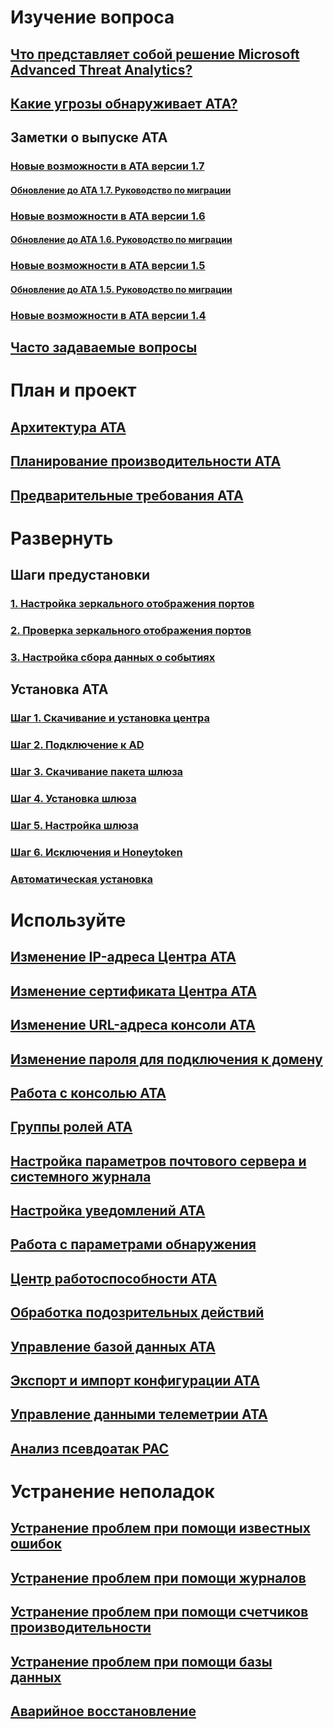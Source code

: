 # Изучение вопроса
## [Что представляет собой решение Microsoft Advanced Threat Analytics?](/advanced-threat-analytics/understand-explore/what-is-ata)
## [Какие угрозы обнаруживает ATA?](/advanced-threat-analytics/understand-explore/ata-threats)
## Заметки о выпуске ATA
### [Новые возможности в ATA версии 1.7](/advanced-threat-analytics/understand-explore/whats-new-version-1.7)
#### [Обновление до ATA 1.7. Руководство по миграции](/advanced-threat-analytics/understand-explore/ata-update-1.7-migration-guide)
### [Новые возможности в ATA версии 1.6](/advanced-threat-analytics/understand-explore/whats-new-version-1.6)
#### [Обновление до ATA 1.6. Руководство по миграции](/advanced-threat-analytics/understand-explore/ata-update-1.6-migration-guide)
### [Новые возможности в ATA версии 1.5](/advanced-threat-analytics/understand-explore/whats-new-version-1.5)
#### [Обновление до ATA 1.5. Руководство по миграции](/advanced-threat-analytics/understand-explore/ata-update-1.5-migration-guide)
### [Новые возможности в ATA версии 1.4](/advanced-threat-analytics/understand-explore/whats-new-version-1.4)
## [Часто задаваемые вопросы](/advanced-threat-analytics/understand-explore/ata-technical-faq)
# План и проект
## [Архитектура ATA](/advanced-threat-analytics/plan-design/ata-architecture)
## [Планирование производительности ATA](/advanced-threat-analytics/plan-design/ata-capacity-planning)
## [Предварительные требования ATA](/advanced-threat-analytics/plan-design/ata-prerequisites)
# Развернуть
## Шаги предустановки
### [1. Настройка зеркального отображения портов](configure-port-mirroring.md)
### [2. Проверка зеркального отображения портов](validate-port-mirroring.md)
### [3. Настройка сбора данных о событиях](configure-event-collection.md)
## Установка ATA
### [Шаг 1. Скачивание и установка центра](install-ata-step1.md)
### [Шаг 2. Подключение к AD](install-ata-step2.md)
### [Шаг 3. Скачивание пакета шлюза](install-ata-step3.md)
### [Шаг 4. Установка шлюза](install-ata-step4.md)
### [Шаг 5. Настройка шлюза](install-ata-step5.md)
### [Шаг 6. Исключения и Honeytoken](install-ata-step6.md)
### [Автоматическая установка](ata-silent-installation.md)
# Используйте
## [Изменение IP-адреса Центра ATA](modifying-ata-config-centerip.md)
## [Изменение сертификата Центра ATA](modifying-ata-config-centercert.md)
## [Изменение URL-адреса консоли ATA](modifying-ata-config-consoleurl.md)
## [Изменение пароля для подключения к домену](modifying-ata-config-dcpassword.md)
## [Работа с консолью ATA](working-with-ata-console.md)
## [Группы ролей ATA](ata-role-groups.md)
## [Настройка параметров почтового сервера и системного журнала](setting-syslog-email-server-settings.md)
## [Настройка уведомлений ATA](setting-ata-alerts.md)
## [Работа с параметрами обнаружения](working-with-detection-settings.md)
## [Центр работоспособности ATA](ata-health-center.md)
## [Обработка подозрительных действий](working-with-suspicious-activities.md)
## [Управление базой данных ATA](ata-database-management.md)
## [Экспорт и импорт конфигурации ATA](ata-configuration-file.md)
## [Управление данными телеметрии ATA](manage-telemetry-settings.md)
## [Анализ псевдоатак PAC](use-case-forged-pac.md)
# Устранение неполадок
## [Устранение проблем при помощи известных ошибок](/advanced-threat-analytics/troubleshoot/troubleshooting-ata-known-errors)
## [Устранение проблем при помощи журналов](/advanced-threat-analytics/troubleshoot/troubleshooting-ata-using-logs)
## [Устранение проблем при помощи счетчиков производительности](/advanced-threat-analytics/troubleshoot/troubleshooting-ata-using-perf-counters)
## [Устранение проблем при помощи базы данных](/advanced-threat-analytics/troubleshoot/troubleshooting-ata-using-ata-database)
## [Аварийное восстановление](/advanced-threat-analytics/troubleshoot/disaster-recovery)